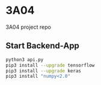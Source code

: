 # 3A04
3A04 project repo


## Start Backend-App
```bash
python3 api.py
pip3 install --upgrade tensorflow
pip3 install --upgrade keras
pip3 install "numpy<2.0" 
```
